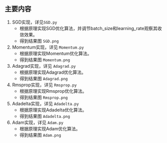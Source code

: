 ## 主要内容  
1. SGD实现，详见`SGD.py`  
    + 根据原理实现SGD优化算法，并调节batch_size和learning_rate观察其收敛效果。  
    + 得到结果图 `SGD.png`  
2. Momentum实现，详见 `Momentum.py`  
    + 根据原理实现Momentum优化算法。  
    + 得到结果图 `Momentum.png`  
3. Adagrad实现，详见 `Adagrad.py`  
    + 根据原理实现Adagrad优化算法。  
    + 得到结果图 `Adagrad.png`  
4. Rmsprop实现，详见 `Rmsprop.py`  
    + 根据原理实现Rmsprop优化算法。  
    + 得到结果图 `Rmsprop.png`  
5. Adadelta实现，详见 `Adadelta.py`  
    + 根据原理实现Adadelta优化算法。  
    + 得到结果图 `Adadelta.png`  
6. Adam实现，详见 `Adam.py`  
   + 根据原理实现Adam优化算法。  
   + 得到结果图 `Adam.png`
